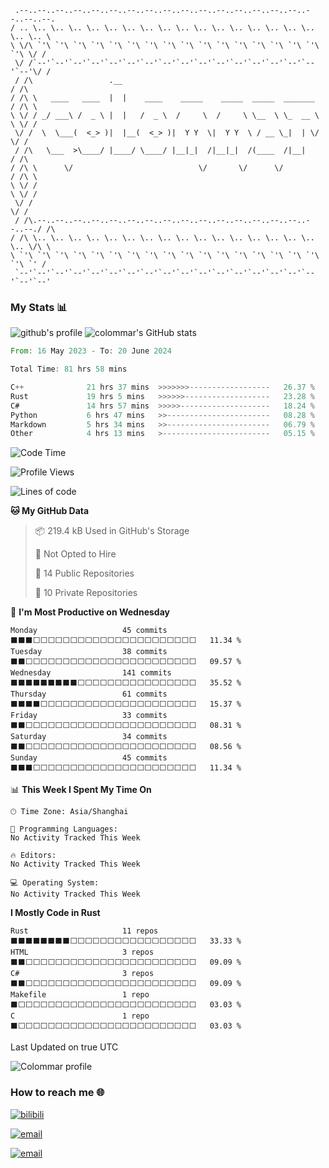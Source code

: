 <!--![colommar's greetings😄][github-sub-title:img]-->
```
 .--..--..--..--..--..--..--..--..--..--..--..--..--..--..--..--..--..--..--. 
/ .. \.. \.. \.. \.. \.. \.. \.. \.. \.. \.. \.. \.. \.. \.. \.. \.. \.. \.. \
\ \/\ `'\ `'\ `'\ `'\ `'\ `'\ `'\ `'\ `'\ `'\ `'\ `'\ `'\ `'\ `'\ `'\ `'\ \/ /
 \/ /`--'`--'`--'`--'`--'`--'`--'`--'`--'`--'`--'`--'`--'`--'`--'`--'`--'\/ / 
 / /\                 .__                                                / /\ 
/ /\ \   ____   ____  |  |    ____    _____    _____  _____  _______    / /\ \
\ \/ / _/ ___\ /  _ \ |  |   /  _ \  /     \  /     \ \__  \ \_  __ \   \ \/ /
 \/ /  \  \___(  <_> )|  |__(  <_> )|  Y Y  \|  Y Y  \ / __ \_|  | \/    \/ / 
 / /\   \___  >\____/ |____/ \____/ |__|_|  /|__|_|  /(____  /|__|       / /\ 
/ /\ \      \/                            \/       \/      \/           / /\ \
\ \/ /                                                                  \ \/ /
 \/ /                                                                    \/ / 
 / /\.--..--..--..--..--..--..--..--..--..--..--..--..--..--..--..--..--./ /\ 
/ /\ \.. \.. \.. \.. \.. \.. \.. \.. \.. \.. \.. \.. \.. \.. \.. \.. \.. \/\ \
\ `'\ `'\ `'\ `'\ `'\ `'\ `'\ `'\ `'\ `'\ `'\ `'\ `'\ `'\ `'\ `'\ `'\ `'\ `' /
 `--'`--'`--'`--'`--'`--'`--'`--'`--'`--'`--'`--'`--'`--'`--'`--'`--'`--'`--' 
```

### My Stats 📊
![github's profile](https://github-profile-trophy.vercel.app/?username=colommar)
![colommar's GitHub stats](https://github-readme-stats.vercel.app/api?username=colommar&show_icons=true&theme=tokyonight)


<!--START_SECTION:waka14-->

```rust
From: 16 May 2023 - To: 20 June 2024

Total Time: 81 hrs 58 mins

C++              21 hrs 37 mins  >>>>>>>------------------   26.37 %
Rust             19 hrs 5 mins   >>>>>>-------------------   23.28 %
C#               14 hrs 57 mins  >>>>>--------------------   18.24 %
Python           6 hrs 47 mins   >>-----------------------   08.28 %
Markdown         5 hrs 34 mins   >>-----------------------   06.79 %
Other            4 hrs 13 mins   >------------------------   05.15 %
```

<!--END_SECTION:waka14-->

<!--START_SECTION:waka-->
![Code Time](http://img.shields.io/badge/Code%20Time-83%20hrs%2027%20mins-blue)

![Profile Views](http://img.shields.io/badge/Profile%20Views-0-blue)

![Lines of code](https://img.shields.io/badge/From%20Hello%20World%20I%27ve%20Written-172.7%20thousand%20lines%20of%20code-blue)

**🐱 My GitHub Data** 

> 📦 219.4 kB Used in GitHub's Storage 
 > 
> 🚫 Not Opted to Hire
 > 
> 📜 14 Public Repositories 
 > 
> 🔑 10 Private Repositories 
 > 
📅 **I'm Most Productive on Wednesday** 

```text
Monday                   45 commits          ⬛⬛⬛⬜⬜⬜⬜⬜⬜⬜⬜⬜⬜⬜⬜⬜⬜⬜⬜⬜⬜⬜⬜⬜⬜   11.34 % 
Tuesday                  38 commits          ⬛⬛⬜⬜⬜⬜⬜⬜⬜⬜⬜⬜⬜⬜⬜⬜⬜⬜⬜⬜⬜⬜⬜⬜⬜   09.57 % 
Wednesday                141 commits         ⬛⬛⬛⬛⬛⬛⬛⬛⬛⬜⬜⬜⬜⬜⬜⬜⬜⬜⬜⬜⬜⬜⬜⬜⬜   35.52 % 
Thursday                 61 commits          ⬛⬛⬛⬛⬜⬜⬜⬜⬜⬜⬜⬜⬜⬜⬜⬜⬜⬜⬜⬜⬜⬜⬜⬜⬜   15.37 % 
Friday                   33 commits          ⬛⬛⬜⬜⬜⬜⬜⬜⬜⬜⬜⬜⬜⬜⬜⬜⬜⬜⬜⬜⬜⬜⬜⬜⬜   08.31 % 
Saturday                 34 commits          ⬛⬛⬜⬜⬜⬜⬜⬜⬜⬜⬜⬜⬜⬜⬜⬜⬜⬜⬜⬜⬜⬜⬜⬜⬜   08.56 % 
Sunday                   45 commits          ⬛⬛⬛⬜⬜⬜⬜⬜⬜⬜⬜⬜⬜⬜⬜⬜⬜⬜⬜⬜⬜⬜⬜⬜⬜   11.34 % 
```


📊 **This Week I Spent My Time On** 

```text
🕑︎ Time Zone: Asia/Shanghai

💬 Programming Languages: 
No Activity Tracked This Week

🔥 Editors: 
No Activity Tracked This Week

💻 Operating System: 
No Activity Tracked This Week
```

**I Mostly Code in Rust** 

```text
Rust                     11 repos            ⬛⬛⬛⬛⬛⬛⬛⬛⬜⬜⬜⬜⬜⬜⬜⬜⬜⬜⬜⬜⬜⬜⬜⬜⬜   33.33 % 
HTML                     3 repos             ⬛⬛⬜⬜⬜⬜⬜⬜⬜⬜⬜⬜⬜⬜⬜⬜⬜⬜⬜⬜⬜⬜⬜⬜⬜   09.09 % 
C#                       3 repos             ⬛⬛⬜⬜⬜⬜⬜⬜⬜⬜⬜⬜⬜⬜⬜⬜⬜⬜⬜⬜⬜⬜⬜⬜⬜   09.09 % 
Makefile                 1 repo              ⬛⬜⬜⬜⬜⬜⬜⬜⬜⬜⬜⬜⬜⬜⬜⬜⬜⬜⬜⬜⬜⬜⬜⬜⬜   03.03 % 
C                        1 repo              ⬛⬜⬜⬜⬜⬜⬜⬜⬜⬜⬜⬜⬜⬜⬜⬜⬜⬜⬜⬜⬜⬜⬜⬜⬜   03.03 % 
```




 Last Updated on true UTC
<!--END_SECTION:waka-->

![Colommar profile](https://github-profile-summary-cards.vercel.app/api/cards/profile-details?username=colommar&theme=github_dark)

<!--
### Skills 🛠️
![Top Langs](https://github-readme-stats.vercel.app/api/top-langs/?username=colommar&layout=compact)
-->

### How to reach me 🌐
[![bilibili](https://img.shields.io/badge/bilibili-colommar-blue)](https://space.bilibili.com/293250206)

[![email](https://img.shields.io/badge/email-yfxx__weiyx%40163.com-blue)](mailto:yfxx_weiyx@163.com)

[![email](https://img.shields.io/badge/blog-colommar.top-blue)](https://www.colommar.top/)


[github-sub-title:img]: https://readme-typing-svg.herokuapp.com?font=Segoe+Script&duration=750&pause=500&color=A8A2F7&multiline=true&repeat=false&random=false&width=475&height=150&lines=Hi!+I+am+colommar.%F0%9F%98%84;Nice+to+meet+you!%E2%9C%A8;I'm+passionate+about+coding+and+learning.;Feel+free+to+explore+my+repositories.+;let's+connect!



